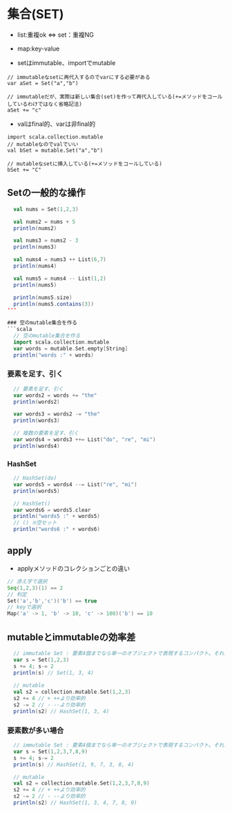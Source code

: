 # 集合(SET)
- list:重複ok ⇔ set：重複NG
- map:key-value

- setはimmutable、importでmutable
```
// immutableなsetに再代入するのでvarにする必要がある
var aSet = Set("a","b")

// immutableだが、実際は新しい集合(set)を作って再代入している(+=メソッドをコールしているわけではなく省略記法)
aSet += "c"
```

- valはfinal的、varは非final的

```
import scala.collection.mutable
// mutableなのでvalでいい
val bSet = mutable.Set("a","b")

// mutableなsetに挿入している(+=メソッドをコールしている)
bSet += "C"
```

## Setの一般的な操作

```scala
  val nums = Set(1,2,3)

  val nums2 = nums + 5
  println(nums2)

  val nums3 = nums2 - 3
  println(nums3)

  val nums4 = nums3 ++ List(6,7)
  println(nums4)

  val nums5 = nums4 -- List(1,2)
  println(nums5)

  println(nums5.size)
  println(nums5.contains(3))
'''

### 空のmutable集合を作る
```scala
  // 空のmutable集合を作る
  import scala.collection.mutable
  var words = mutable.Set.empty[String]
  println("words :" + words)
```

### 要素を足す、引く
```scala
  // 要素を足す、引く
  var words2 = words += "the"
  println(words2)

  var words3 = words2 -= "the"
  println(words3)

  // 複数の要素を足す、引く
  var words4 = words3 ++= List("do", "re", "mi")
  println(words4)
```

### HashSet
```scala
  // HashSet(do)
  var words5 = words4 --= List("re", "mi")
  println(words5)

  // HashSet()
  var words6 = words5.clear
  println("words5 :" + words5)
  // () ※空セット
  println("words6 :" + words6)
```

## apply
- applyメソッドのコレクションごとの違い
```scala
// 添え字で選択
Seq(1,2,3)(1) == 2
// 判定
Set('a','b','c')('b') == true
// keyで選択
Map('a' -> 1, 'b' -> 10, 'c' -> 100)('b') == 10
```

## mutableとimmutableの効率差
```scala
  // immutable Set : 要素4個までなら単一のオブジェクトで表現するコンパクト。それ以上はmutableが効率的
  var s = Set(1,2,3)
  s += 4; s-= 2
  println(s) // Set(1, 3, 4)
  
  // mutable
  val s2 = collection.mutable.Set(1,2,3)
  s2 += 4 // + ++より効率的
  s2 -= 2 // - --より効率的
  println(s2) // HashSet(1, 3, 4)
```

### 要素数が多い場合
```scala
  // immutable Set : 要素4個までなら単一のオブジェクトで表現するコンパクト。それ以上はmutableが効率的
  var s = Set(1,2,3,7,8,9)
  s += 4; s-= 2
  println(s) // HashSet(1, 9, 7, 3, 8, 4)

  // mutable
  val s2 = collection.mutable.Set(1,2,3,7,8,9)
  s2 += 4 // + ++より効率的
  s2 -= 2 // - --より効率的
  println(s2) // HashSet(1, 3, 4, 7, 8, 9)
```
